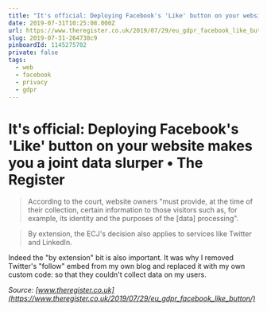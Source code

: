 ```yaml
---
title: "It's official: Deploying Facebook's 'Like' button on your website makes you a joint data slurper • The Register"
date: 2019-07-31T10:25:08.000Z
url: https://www.theregister.co.uk/2019/07/29/eu_gdpr_facebook_like_button/
slug: 2019-07-31-264738c9
pinboardId: 1145275702
private: false
tags:
  - web
  - facebook
  - privacy
  - gdpr
---
```


# It's official: Deploying Facebook's 'Like' button on your website makes you a joint data slurper • The Register

> According to the court, website owners "must provide, at the time of their collection, certain information to those visitors such as, for example, its identity and the purposes of the \[data\] processing".

> By extension, the ECJ's decision also applies to services like Twitter and LinkedIn.

Indeed the "by extension" bit is also important. It was why I removed Twitter's "follow" embed from my own blog and replaced it with my own custom code: so that they couldn't collect data on my users.

_Source: [www.theregister.co.uk](https://www.theregister.co.uk/2019/07/29/eu_gdpr_facebook_like_button/)_
